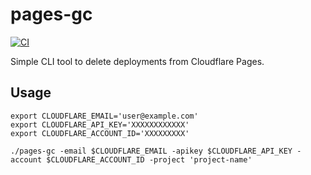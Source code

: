 # pages-gc

[![CI](https://github.com/milgradesec/pages-gc/actions/workflows/ci.yml/badge.svg)](https://github.com/milgradesec/pages-gc/actions/workflows/ci.yml)

Simple CLI tool to delete deployments from Cloudflare Pages.

## Usage

```shell
export CLOUDFLARE_EMAIL='user@example.com'
export CLOUDFLARE_API_KEY='XXXXXXXXXXXX'
export CLOUDFLARE_ACCOUNT_ID='XXXXXXXXX'

./pages-gc -email $CLOUDFLARE_EMAIL -apikey $CLOUDFLARE_API_KEY -account $CLOUDFLARE_ACCOUNT_ID -project 'project-name'
```
